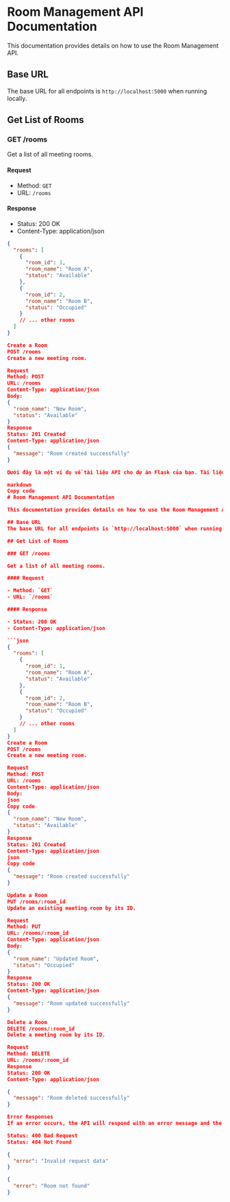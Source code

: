 # Room Management API Documentation

This documentation provides details on how to use the Room Management API.

## Base URL
The base URL for all endpoints is `http://localhost:5000` when running locally.

## Get List of Rooms

### GET /rooms

Get a list of all meeting rooms.

#### Request

- Method: `GET`
- URL: `/rooms`

#### Response

- Status: 200 OK
- Content-Type: application/json

```json
{
  "rooms": [
    {
      "room_id": 1,
      "room_name": "Room A",
      "status": "Available"
    },
    {
      "room_id": 2,
      "room_name": "Room B",
      "status": "Occupied"
    }
    // ... other rooms
  ]
}

Create a Room
POST /rooms
Create a new meeting room.

Request
Method: POST
URL: /rooms
Content-Type: application/json
Body:
{
  "room_name": "New Room",
  "status": "Available"
}
Response
Status: 201 Created
Content-Type: application/json
{
  "message": "Room created successfully"
}

Dưới đây là một ví dụ về tài liệu API cho dự án Flask của bạn. Tài liệu này sử dụng định dạng Markdown, nhưng bạn có thể chuyển đổi nó sang định dạng khác nếu cần.

markdown
Copy code
# Room Management API Documentation

This documentation provides details on how to use the Room Management API.

## Base URL
The base URL for all endpoints is `http://localhost:5000` when running locally.

## Get List of Rooms

### GET /rooms

Get a list of all meeting rooms.

#### Request

- Method: `GET`
- URL: `/rooms`

#### Response

- Status: 200 OK
- Content-Type: application/json

```json
{
  "rooms": [
    {
      "room_id": 1,
      "room_name": "Room A",
      "status": "Available"
    },
    {
      "room_id": 2,
      "room_name": "Room B",
      "status": "Occupied"
    }
    // ... other rooms
  ]
}
Create a Room
POST /rooms
Create a new meeting room.

Request
Method: POST
URL: /rooms
Content-Type: application/json
Body:
json
Copy code
{
  "room_name": "New Room",
  "status": "Available"
}
Response
Status: 201 Created
Content-Type: application/json
json
Copy code
{
  "message": "Room created successfully"
}

Update a Room
PUT /rooms/:room_id
Update an existing meeting room by its ID.

Request
Method: PUT
URL: /rooms/:room_id
Content-Type: application/json
Body:
{
  "room_name": "Updated Room",
  "status": "Occupied"
}
Response
Status: 200 OK
Content-Type: application/json
{
  "message": "Room updated successfully"
}

Delete a Room
DELETE /rooms/:room_id
Delete a meeting room by its ID.

Request
Method: DELETE
URL: /rooms/:room_id
Response
Status: 200 OK
Content-Type: application/json

{
  "message": "Room deleted successfully"
}

Error Responses
If an error occurs, the API will respond with an error message and the appropriate HTTP status code.

Status: 400 Bad Request
Status: 404 Not Found

{
  "error": "Invalid request data"
}

{
  "error": "Room not found"
}

